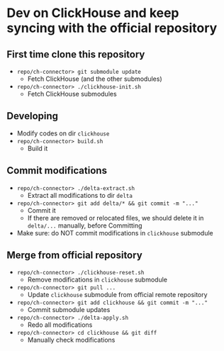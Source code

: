 # Dev on ClickHouse and keep syncing with the official repository

## First time clone this repository
* `repo/ch-connector> git submodule update`
    * Fetch ClickHouse (and the other submodules)
* `repo/ch-connector> ./clickhouse-init.sh`
    * Fetch ClickHouse submodules

## Developing
* Modify codes on dir `clickhouse`
* `repo/ch-connector> build.sh`
    * Build it

## Commit modifications
* `repo/ch-connector> ./delta-extract.sh`
    * Extract all modifications to dir `delta`
* `repo/ch-connector> git add delta/* && git commit -m "..."`
    * Commit it
    * If there are removed or relocated files, we should delete it in `delta/...` manually, before Committing
* Make sure: do NOT commit modifications in `clickhouse` submodule

## Merge from official repository
* `repo/ch-connector> ./clickhouse-reset.sh`
    * Remove modifications in `clickhouse` submodule
* `repo/ch-connector> git pull ...`
    * Update `clickhouse` submodule from official remote repository
* `repo/ch-connector> git add clickhouse && git commit -m "..."`
    * Commit submodule updates
* `repo/ch-connector> ./delta-apply.sh`
    * Redo all modifications
* `repo/ch-connector> cd clickhouse && git diff`
    * Manually check modifications
